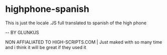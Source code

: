 # highphone-spanish
This is just the locale .JS full translated to spanish of the high phone

-- BY GLUNKUS

NON AFFIALIATED TO HIGH-SCRIPTS.COM | Just maked with so many time and i think it will be great if they used it
